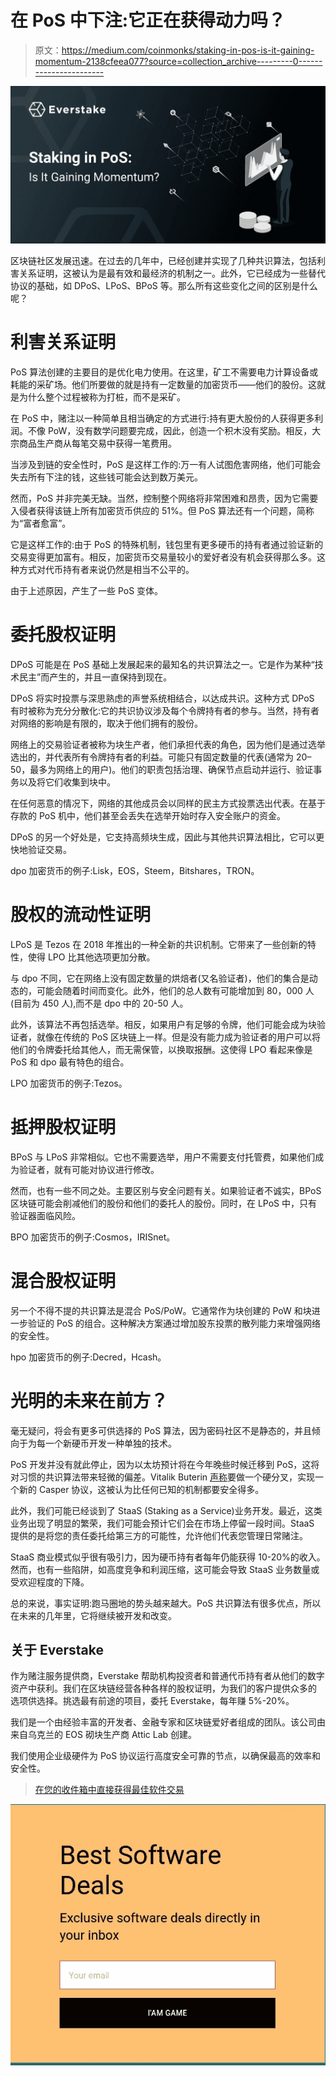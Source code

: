 # 在 PoS 中下注:它正在获得动力吗？

> 原文：<https://medium.com/coinmonks/staking-in-pos-is-it-gaining-momentum-2138cfeea077?source=collection_archive---------0----------------------->

![](img/d963734e578e55120a74f571f4505c9b.png)

区块链社区发展迅速。在过去的几年中，已经创建并实现了几种共识算法，包括利害关系证明，这被认为是最有效和最经济的机制之一。此外，它已经成为一些替代协议的基础，如 DPoS、LPoS、BPoS 等。那么所有这些变化之间的区别是什么呢？

# 利害关系证明

PoS 算法创建的主要目的是优化电力使用。在这里，矿工不需要电力计算设备或耗能的采矿场。他们所要做的就是持有一定数量的加密货币——他们的股份。这就是为什么整个过程被称为打桩，而不是采矿。

在 PoS 中，赌注以一种简单且相当确定的方式进行:持有更大股份的人获得更多利润。不像 PoW，没有数学问题要完成，因此，创造一个积木没有奖励。相反，大宗商品生产商从每笔交易中获得一笔费用。

当涉及到链的安全性时，PoS 是这样工作的:万一有人试图危害网络，他们可能会失去所有下注的钱，这些钱可能会达到数万美元。

然而，PoS 并非完美无缺。当然，控制整个网络将非常困难和昂贵，因为它需要入侵者获得该链上所有加密货币供应的 51%。但 PoS 算法还有一个问题，简称为“富者愈富”。

它是这样工作的:由于 PoS 的特殊机制，钱包里有更多硬币的持有者通过验证新的交易变得更加富有。相反，加密货币交易量较小的爱好者没有机会获得那么多。这种方式对代币持有者来说仍然是相当不公平的。

由于上述原因，产生了一些 PoS 变体。

# 委托股权证明

DPoS 可能是在 PoS 基础上发展起来的最知名的共识算法之一。它是作为某种“技术民主”而产生的，并且一直保持到现在。

DPoS 将实时投票与深思熟虑的声誉系统相结合，以达成共识。这种方式 DPoS 有时被称为充分分散化:它的共识协议涉及每个令牌持有者的参与。当然，持有者对网络的影响是有限的，取决于他们拥有的股份。

网络上的交易验证者被称为块生产者，他们承担代表的角色，因为他们是通过选举选出的，并代表所有令牌持有者的利益。可能只有固定数量的代表(通常为 20–50，最多为网络上的用户)。他们的职责包括治理、确保节点启动并运行、验证事务以及将它们收集到块中。

在任何恶意的情况下，网络的其他成员会以同样的民主方式投票选出代表。在基于存款的 PoS 机中，他们甚至会丢失在选举开始时存入安全账户的资金。

DPoS 的另一个好处是，它支持高频块生成，因此与其他共识算法相比，它可以更快地验证交易。

dpo 加密货币的例子:Lisk，EOS，Steem，Bitshares，TRON。

# 股权的流动性证明

LPoS 是 Tezos 在 2018 年推出的一种全新的共识机制。它带来了一些创新的特性，使得 LPO 比其他选项更加分散。

与 dpo 不同，它在网络上没有固定数量的烘焙者(又名验证者)，他们的集合是动态的，可能会随着时间而变化。此外，他们的总人数有可能增加到 80，000 人(目前为 450 人),而不是 dpo 中的 20-50 人。

此外，该算法不再包括选举。相反，如果用户有足够的令牌，他们可能会成为块验证者，就像在传统的 PoS 区块链上一样。但是没有能力成为验证者的用户可以将他们的令牌委托给其他人，而无需保管，以换取报酬。这使得 LPO 看起来像是 PoS 和 dpo 最有特色的组合。

LPO 加密货币的例子:Tezos。

# 抵押股权证明

BPoS 与 LPoS 非常相似。它也不需要选举，用户不需要支付托管费，如果他们成为验证者，就有可能对协议进行修改。

然而，也有一些不同之处。主要区别与安全问题有关。如果验证者不诚实，BPoS 区块链可能会削减他们的股份和他们的委托人的股份。同时，在 LPoS 中，只有验证器面临风险。

BPO 加密货币的例子:Cosmos，IRISnet。

# 混合股权证明

另一个不得不提的共识算法是混合 PoS/PoW。它通常作为块创建的 PoW 和块进一步验证的 PoS 的组合。这种解决方案通过增加股东投票的散列能力来增强网络的安全性。

hpo 加密货币的例子:Decred，Hcash。

# 光明的未来在前方？

毫无疑问，将会有更多可供选择的 PoS 算法，因为密码社区不是静态的，并且倾向于为每一个新硬币开发一种单独的技术。

PoS 开发并没有就此停止，因为以太坊预计将在今年晚些时候迁移到 PoS，这将对习惯的共识算法带来轻微的偏差。Vitalik Buterin [声称](https://www.ethnews.com/vitalik-clears-up-confusion-around-casper)要做一个硬分叉，实现一个新的 Casper 协议，这被认为比任何已知的机制都要安全得多。

此外，我们可能已经谈到了 StaaS (Staking as a Service)业务开发。最近，这类业务出现了明显的繁荣，我们可能会预计它们会在市场上停留一段时间。StaaS 提供的是将您的责任委托给第三方的可能性，允许他们代表您管理日常赌注。

StaaS 商业模式似乎很有吸引力，因为硬币持有者每年仍能获得 10-20%的收入。然而，也有一些陷阱，如高度竞争和利润压缩，这可能会导致 StaaS 业务数量或受欢迎程度的下降。

总的来说，事实证明:跑马圈地的势头越来越大。PoS 共识算法有很多优点，所以在未来的几年里，它将继续被开发和改变。

## 关于 Everstake

作为赌注服务提供商，Everstake 帮助机构投资者和普通代币持有者从他们的数字资产中获利。我们在区块链经营各种各样的股权证明，为我们的客户提供众多的
选项供选择。挑选最有前途的项目，委托 Everstake，每年赚 5%-20%。

我们是一个由经验丰富的开发者、金融专家和区块链爱好者组成的团队。该公司由来自乌克兰的 EOS 砌块生产商 Attic Lab 创建。

我们使用企业级硬件为 PoS 协议运行高度安全可靠的节点，以确保最高的效率和安全性。

> [在您的收件箱中直接获得最佳软件交易](https://coincodecap.com/?utm_source=coinmonks)

[![](img/7c0b3dfdcbfea594cc0ae7d4f9bf6fcb.png)](https://coincodecap.com/?utm_source=coinmonks)
